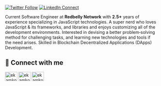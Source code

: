 [![Twitter Follow](https://img.shields.io/twitter/follow/ekamkohli?color=1DA1F2&logo=twitter&style=for-the-badge)](https://twitter.com/intent/follow?original_referer=https%3A%2F%2Fgithub.com%2Fekamkohli&screen_name=ekamkohli)
[![LinkedIn Connect](https://img.shields.io/badge/LinkedIn-Connect-blue?style=for-the-badge&logo=linkedin)](https://linkedin.com/in/ekamkohli)

Current Software Engineer at **Redbelly Network** with **2.5+** years of experience specializing in JavaScript technologies. A super nerd who loves JavaScript & its frameworks, and libraries and enjoys customizing all of the development environments. Interested in devising a better problem‑solving method for challenging tasks, and learning new technologies and tools if the need arises. Skilled in Blockchain Decentralized Applications (DApps) Development.

## 🤝 Connect with me

<p align="left">
<a href="https://linkedin.com/in/ekamkohli" target="blank"><img align="center" src="https://raw.githubusercontent.com/rahuldkjain/github-profile-readme-generator/master/src/images/icons/Social/linked-in-alt.svg" alt="ekamkohli" height="30" width="40" /></a>
<a href="https://twitter.com/ekamkohli" target="blank"><img align="center" src="https://raw.githubusercontent.com/rahuldkjain/github-profile-readme-generator/master/src/images/icons/Social/twitter.svg" alt="ekamkohli" height="30" width="40" /></a>
<a href="https://instagram.com/ekamkohli1" target="blank"><img align="center" src="https://raw.githubusercontent.com/rahuldkjain/github-profile-readme-generator/master/src/images/icons/Social/instagram.svg" alt="ekamkohli1" height="30" width="40" /></a>
</p>
